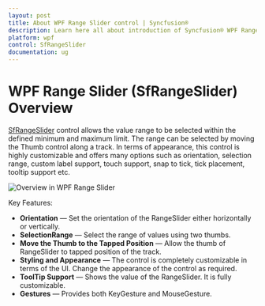 ```yaml
---
layout: post
title: About WPF Range Slider control | Syncfusion®
description: Learn here all about introduction of Syncfusion® WPF Range Slider (SfRangeSlider) control, its elements and more.
platform: wpf
control: SfRangeSlider 
documentation: ug
---
```


# WPF Range Slider (SfRangeSlider) Overview

[SfRangeSlider](https://help.syncfusion.com/cr/wpf/Syncfusion.Windows.Controls.Input.SfRangeSlider.html) control allows the value range to be selected within the defined minimum and maximum limit. The range can be selected by moving the Thumb control along a track. In terms of appearance, this control is highly customizable and offers many options such as orientation, selection range, custom label support, touch support, snap to tick, tick placement, tooltip support etc.

![Overview in WPF Range Slider](overview_images/wpf-range-slider-overview.png)

Key Features:

* **Orientation** —  Set the orientation of the RangeSlider either horizontally or vertically.
* **SelectionRange** — Select the range of values using two thumbs.  
* **Move the Thumb to the Tapped Position** — Allow the thumb of RangeSlider to tapped position of the track.
* **Styling and Appearance** — The control is completely customizable in terms of the UI. Change the appearance of the control as required.
* **ToolTip Support** — Shows the value of the RangeSlider. It is fully customizable.
* **Gestures** — Provides both KeyGesture and MouseGesture.




